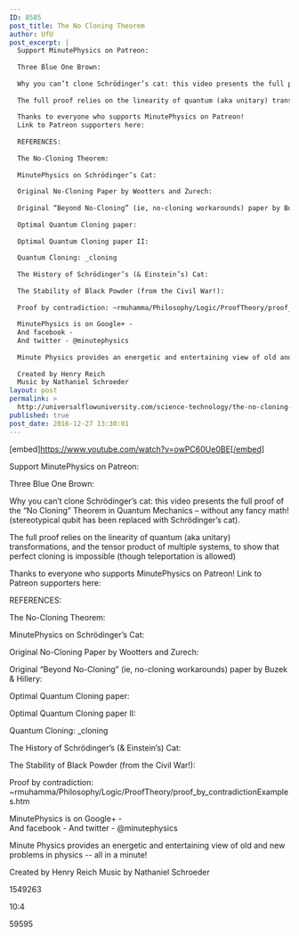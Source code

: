 ```yaml
---
ID: 8585
post_title: The No Cloning Theorem
author: UfU
post_excerpt: |
  Support MinutePhysics on Patreon:
  
  Three Blue One Brown:
  
  Why you can’t clone Schrödinger’s cat: this video presents the full proof of the “No Cloning” Theorem in Quantum Mechanics – without any fancy math! (stereotypical qubit has been replaced with Schrödinger’s cat).
  
  The full proof relies on the linearity of quantum (aka unitary) transformations, and the tensor product of multiple systems, to show that perfect cloning is impossible (though teleportation is allowed)
  
  Thanks to everyone who supports MinutePhysics on Patreon!
  Link to Patreon supporters here:
  
  REFERENCES:
  
  The No-Cloning Theorem:
  
  MinutePhysics on Schrödinger’s Cat:
  
  Original No-Cloning Paper by Wootters and Zurech:
  
  Original “Beyond No-Cloning” (ie, no-cloning workarounds) paper by Buzek & Hillery:
  
  Optimal Quantum Cloning paper:
  
  Optimal Quantum Cloning paper II:
  
  Quantum Cloning: _cloning
  
  The History of Schrödinger’s (& Einstein’s) Cat:
  
  The Stability of Black Powder (from the Civil War!):
  
  Proof by contradiction: ~rmuhamma/Philosophy/Logic/ProofTheory/proof_by_contradictionExamples.htm
  
  MinutePhysics is on Google+ -
  And facebook -
  And twitter - @minutephysics
  
  Minute Physics provides an energetic and entertaining view of old and new problems in physics -- all in a minute!
  
  Created by Henry Reich
  Music by Nathaniel Schroeder
layout: post
permalink: >
  http://universalflowuniversity.com/science-technology/the-no-cloning-theorem/
published: true
post_date: 2016-12-27 13:30:01
---
```

[embed]https://www.youtube.com/watch?v=owPC60Ue0BE[/embed]<br>
<p>Support MinutePhysics on Patreon: 

Three Blue One Brown: 

Why you can’t clone Schrödinger’s cat: this video presents the full proof of the “No Cloning” Theorem in Quantum Mechanics – without any fancy math! (stereotypical qubit has been replaced with Schrödinger’s cat).

The full proof relies on the linearity of quantum (aka unitary) transformations, and the tensor product of multiple systems, to show that perfect cloning is impossible (though teleportation is allowed) 

Thanks to everyone who supports MinutePhysics on Patreon!
Link to Patreon supporters here: 

REFERENCES:

The No-Cloning Theorem: 

MinutePhysics on Schrödinger’s Cat: 

Original No-Cloning Paper by Wootters and Zurech: 

Original “Beyond No-Cloning” (ie, no-cloning workarounds) paper by Buzek & Hillery: 

Optimal Quantum Cloning paper: 

Optimal Quantum Cloning paper II: 

Quantum Cloning: _cloning

The History of Schrödinger’s (& Einstein’s) Cat: 

The Stability of Black Powder (from the Civil War!): 

Proof by contradiction: ~rmuhamma/Philosophy/Logic/ProofTheory/proof_by_contradictionExamples.htm

MinutePhysics is on Google+ -  
And facebook - 
And twitter - @minutephysics

Minute Physics provides an energetic and entertaining view of old and new problems in physics -- all in a minute!

Created by Henry Reich
Music by Nathaniel Schroeder</p>
<p>1549263</p>
<p>10:4</p>
<p>59595</p>
<br></br>